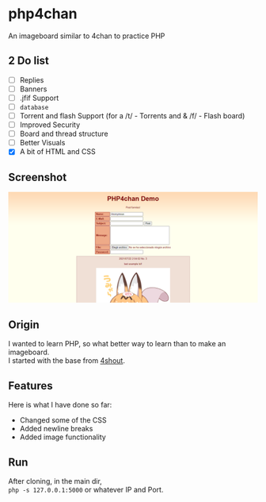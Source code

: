 # php4chan
 An imageboard similar to 4chan to practice PHP 
 
 ## 2 Do list
 - [ ] Replies
 - [ ] Banners
 - [ ] .jfif Support
 - [ ]  ```database```
 - [ ]  Torrent and flash Support (for a /t/ - Torrents and & /f/ - Flash board)
 - [ ]  Improved Security
 - [ ]  Board and thread structure
 - [ ]  Better Visuals
 - [x]  A bit of HTML and CSS
 
 ## Screenshot
 ![image](https://raw.githubusercontent.com/Magallanesmapping321/php4chan/main/screenshit.PNG)


## Origin
 I wanted to learn PHP, so what better way to learn than to make an imageboard.\
 I started with the base from [4shout](https://github.com/getgle/4shout).

## Features
 Here is what I have done so far:
 * Changed some of the CSS
 * Added newline breaks
 * Added image functionality

## Run
 After cloning, in the main dir,\
 ```php -s 127.0.0.1:5000``` or whatever IP and Port.

